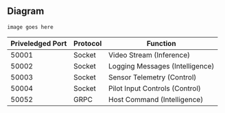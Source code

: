 ## Diagram
`image goes here`

Priveledged Port | Protocol |Function
---------------- | ---------------- | ----------------
50001 | Socket | Video Stream (Inference)
50002 | Socket | Logging Messages (Intelligence)
50003 | Socket | Sensor Telemetry (Control)
50004 | Socket | Pilot Input Controls (Control)
50052 | GRPC | Host Command (Intelligence)
